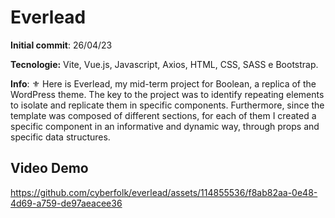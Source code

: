 # Everlead

**Initial commit**: 26/04/23

**Tecnologie:** Vite, Vue.js, Javascript, Axios, HTML, CSS, SASS e Bootstrap.

**Info**: :fleur_de_lis: Here is Everlead, my mid-term project for Boolean, a replica of the WordPress theme.
The key to the project was to identify repeating elements to isolate and replicate them in specific components. Furthermore, since the template was composed of different sections, for each of them I created a specific component in an informative and dynamic way, through props and specific data structures.

## Video Demo

https://github.com/cyberfolk/everlead/assets/114855536/f8ab82aa-0e48-4d69-a759-de97aeacee36
